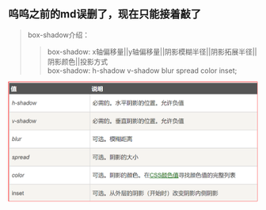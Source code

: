 ## 呜呜之前的md误删了，现在只能接着敲了

> box-shadow介绍：
>> box-shadow: x轴偏移量||y轴偏移量||阴影模糊半径||阴影拓展半径||阴影颜色||投影方式  
>> box-shadow: h-shadow v-shadow blur spread color inset;  
<img src="notePhoto/box-shadow.PNG">